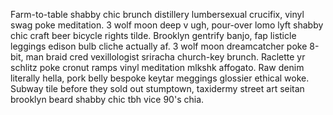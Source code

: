 <!--TITLE:Platform-->
<!--ABOUT:Upspark's platform consists of all the configuration and script files in the application directory-->

Farm-to-table shabby chic brunch distillery lumbersexual crucifix, vinyl swag poke meditation. 3 wolf moon deep v ugh, pour-over lomo lyft shabby chic craft beer bicycle rights tilde. Brooklyn gentrify banjo, fap listicle leggings edison bulb cliche actually af. 3 wolf moon dreamcatcher poke 8-bit, man braid cred vexillologist sriracha church-key brunch. Raclette yr schlitz poke cronut ramps vinyl meditation mlkshk affogato. Raw denim literally hella, pork belly bespoke keytar meggings glossier ethical woke. Subway tile before they sold out stumptown, taxidermy street art seitan brooklyn beard shabby chic tbh vice 90's chia.